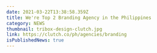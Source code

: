 ```yaml
---
date: 2021-03-22T13:38:58.359Z
title: We're Top 2 Branding Agency in the Philippines
category: NEWS
thumbnail: tribox-design-clutch.jpg
link: https://clutch.co/ph/agencies/branding
isPublishedNews: true
---
```

